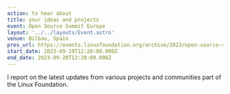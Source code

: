 ```yaml
---
action: to hear about
title: your ideas and projects
event: Open Source Summit Europe
layout: '../../layouts/Event.astro'
venue: Bilbao, Spain
pres_url: https://events.linuxfoundation.org/archive/2023/open-source-summit-europe/
start_date: 2023-09-19T12:20:00.000Z
end_date: 2023-09-20T12:20:00.000Z
---
```


I report on the latest updates from various projects and communities part of the Linux Foundation.